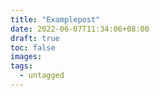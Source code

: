 ```yaml
---
title: "Examplepost"
date: 2022-06-07T11:34:06+08:00
draft: true
toc: false
images:
tags:
  - untagged
---
```


